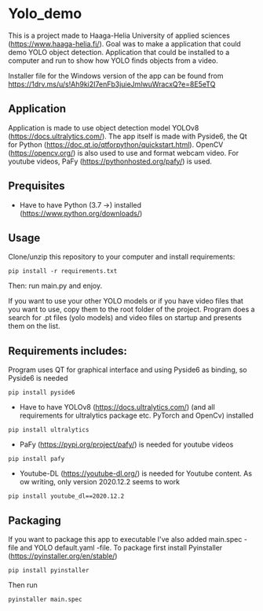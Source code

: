 # Yolo_demo

This is a project made to Haaga-Helia University of applied sciences (https://www.haaga-helia.fi/).
Goal was to make a application that could demo YOLO object detection. Application that could be installed to a computer and run to show how YOLO finds objects from a video.    

Installer file for the Windows version of the app can be found from https://1drv.ms/u/s!Ah9ki2I7enFb3juieJmlwuWracxQ?e=8E5eTQ

## Application
Application is made to use object detection model YOLOv8 (https://docs.ultralytics.com/).
The app itself is made with Pyside6, the Qt for Python (https://doc.qt.io/qtforpython/quickstart.html).
OpenCV (https://opencv.org/) is also used to use and format webcam video.
For youtube videos, PaFy (https://pythonhosted.org/pafy/) is used.

## Prequisites
- Have to have Python (3.7 ->) installed (https://www.python.org/downloads/)

## Usage
Clone/unzip this repository to your computer and install requirements:

``` 
pip install -r requirements.txt 
```

Then:
run main.py
and enjoy.

If you want to use your other YOLO models or if you have video files that you want to use, copy them to the root folder of the project. Program does a search for .pt files (yolo models) and video files on startup and presents them on the list.


## Requirements includes:

Program uses QT for graphical interface and using Pyside6 as binding, so Pyside6 is needed
```
pip install pyside6
```

- Have to have YOLOv8 (https://docs.ultralytics.com/) (and all requirements for ultralytics package etc. PyTorch and OpenCv) installed
```
pip install ultralytics
```

- PaFy (https://pypi.org/project/pafy/) is needed for youtube videos
```
pip install pafy
```

- Youtube-DL (https://youtube-dl.org/) is needed for Youtube content. As ow writing, only version 2020.12.2 seems to work
```
pip install youtube_dl==2020.12.2
```

## Packaging
If you want to package this app to executable I've also added  main.spec -file and YOLO default.yaml -file.
To package first install Pyinstaller (https://pyinstaller.org/en/stable/)

```
pip install pyinstaller
```

Then run
```
pyinstaller main.spec
```




